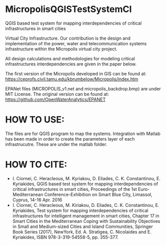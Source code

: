 # MicropolisQGISTestSystemCI
QGIS based test system for mapping interdependencies of critical infrastructures in smart cities

Virtual City Infrastructure.
Our contribution is the design and implementation of the power, water and telecommunication systems infrastructure within the Micropolis virtual city project.

All design calculations and methodologies for modeling critical infrastructures interdependencies are given in the paper below.

The first version of the Micropolis developed in GIS can be found at:
https://ceprofs.civil.tamu.edu/kbrumbelow/Micropolis/index.htm 

EPANet files (MICROPOLIS_v1.net and micropolis_backdrop.bmp) are under MIT License. The original version can be found at:
https://github.com/OpenWaterAnalytics/EPANET

# HOW TO USE:
The files are for QGIS program to map the systems.
Integration with Matlab has been made in order to create the parameters layer of each infrastrucutre. These are under the matlab folder.

# HOW TO CITE:
- I. Ciornei, C. Heracleous, M. Kyriakou, D. Eliades, C. K. Constantinou, E. Kyriakides, QGIS based test system for mapping interdependencies of critical infrastructures in smart cities, Proceedings of the 1st Euro-Mediterranean Conference-Exhibition on Smart Blue City, Limassol, Cyprus,  14-16 Apr. 2016
- I. Ciornei, C. Heracleous, M. Kiriakou, D. Eliades, C. K. Constantinou, E. Kyriakides, Test system for mapping interdependencies of critical infrastructures for intelligent management in smart cities, Chapter 17 in Smart Cities in the Mediterranean Coping with Sustainability Objectives in Small and Medium-sized Cities and Island Communities, Springer Book Series (2017), NewYork, Ed. A. Stratigea, C. Nicolaides and E. Kyriakides, ISBN  978-3-319-54558-5, pp. 355-377.


